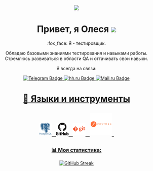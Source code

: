 <div id="header" align="center">
  <img src="https://i.giphy.com/media/v1.Y2lkPTc5MGI3NjExa2xrZmFid3Rmbjgyb2I1Z2NvZzBucGptMWdnNWJvenVyZjRmemdjYSZlcD12MV9pbnRlcm5hbF9naWZfYnlfaWQmY3Q9cw/M4NykXxUE0HAcK7UJ6/giphy.gif" width="200"/>
</div>
<div id="badges" align="center">
   <h1>
  Привет, я Олеся
  <img src="https://media.giphy.com/media/Wj7lNjMNDxSmc/giphy.gif?cid=790b7611r2ak1483iwl9vvorr6zucalgivz7m5e4mgqdqch0&ep=v1_gifs_search&rid=giphy.gif&ct=g" width="70px"/>
</h1>  
   :fox_face: Я - тестировщик. 
   
  Обладаю базовыми знаниями тестирования и навыками работы.  
  Стремлюсь развиваться в области QA и оттачивать свои навыки.

  Я всегда на связи:
  <div id="badges" align="center">
  <a href="https://t.me/Olesya1812">
  <img src="https://img.shields.io/badge/Telegram-blue?logo=telegram&logoColor=white&style=for-the-badge" alt="Telegram Badge"/>
  <a href="https://tomsk.hh.ru/resume/02d46a49ff0d5261400039ed1f474d6e30535a">
     <img src="https://img.shields.io/badge/hh.ru-red?style=for-the-badge&logo=hh.ru&logoColor=white" alt="hh.ru Badge"/>
    <a href="https://mail.ru/olesya1812@mail.ru">  
  <img src="https://img.shields.io/badge/Mail.ru-blue?logo=mail&logoColor=white&style=for-the-badge" alt="Mail.ru Badge"/> 
     
   <h1>
  

:memo: Языки и инструменты

<img src="https://github.com/devicons/devicon/blob/master/icons/postgresql/postgresql-plain-wordmark.svg"  alt="Postgresql" width="40" height="40"/>&nbsp;
<img src="https://github.com/devicons/devicon/blob/master/icons/github/github-original-wordmark.svg"  alt="GitHub" width="40" height="40"/>&nbsp;
<img src="https://github.com/devicons/devicon/blob/master/icons/git/git-plain-wordmark.svg"  alt="Git" width="40" height="40"/>&nbsp;
<img src="https://github.com/devicons/devicon/blob/master/icons/postman/postman-original-wordmark.svg" title="Postman"  alt="Postman" width="70" height="70"/>&nbsp;


### :bar_chart: Моя статистика:
[![GitHub Streak](http://github-readme-streak-stats.herokuapp.com?user=OlesyaCh14&theme=catppuccin-latte&locale=ru)](https://git.io/streak-stats)


